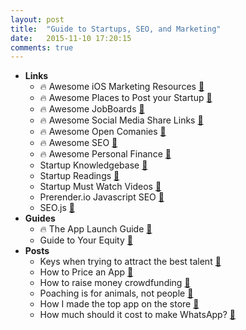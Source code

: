 ```yaml
---
layout: post
title:  "Guide to Startups, SEO, and Marketing"
date:   2015-11-10 17:20:15
comments: true
---
```


- **Links**
    - :fire: Awesome iOS Marketing Resources [:link:](https://github.com/sanketfirodiya/ios-marketing-resources)
    - :fire: Awesome Places to Post your Startup [:link:](https://github.com/mmccaff/PlacesToPostYourStartup)
    - :fire: Awesome JobBoards [:link:](https://github.com/wfhio/awesome-job-boards)
    - :fire: Awesome Social Media Share Links [:link:](https://github.com/vinkla/awesome-share-links)
    - :fire: Awesome Open Comanies [:link:](https://github.com/opencompany/awesome-open-company)
    - :fire: Awesome SEO [:link:](https://github.com/marcobiedermann/search-engine-optimization)
    - :fire: Awesome Personal Finance [:link:](https://github.com/ashishb/personal-finance-awesome)
    - Startup Knowledgebase [:link:](https://github.com/bnjs/StartupKnowledgeBase)
    - Startup Readings [:link:](https://github.com/dennybritz/startupreadings)
    - Startup Must Watch Videos [:link:](https://github.com/gerricchaplin/startup-must-watch)
    - Prerender.io Javascript SEO [:link:](https://github.com/prerender/prerender)
    - SEO.js [:link:](http://getseojs.com/)
- **Guides**
    - :fire: The App Launch Guide [:link:](http://www.applaunchguide.com/resources/)
    - Guide to Your Equity [:link:](https://github.com/clef/handbook/blob/master/Hiring%20Documents/Guide%20to%20Your%20Equity.md)
- **Posts**
    - Keys when trying to attract the best talent [:link:](http://blog.carbonfive.com/2015/09/16/creating-the-dream-team-transform-your-engineering-organization-to-attract-new-talent/)
    - How to Price an App [:link:](http://www.marco.org/2015/10/13/pragmatic-pricing)
    - How to raise money crowdfunding [:link:](https://medium.com/@jerols/6-things-we-learned-from-running-a-private-crowdfunding-campaign-33ac835de4dd)
    - Poaching is for animals, not people [:link:](https://signalvnoise.com/posts/3962-poaching-is-for-animals-not-employees)
    - How I made the top app on the store [:page_facing_up:](https://medium.com/@denzhadanov/how-to-launch-a-mac-app-and-become-1-top-paid-app-globally-4434bbfb51ee#.ff2sr5qv4)
    - How much should it cost to make WhatsApp? [:page_facing_up:](https://yalantis.com/blog/cost-of-mobile-messaging-app-development-types-kpis-landscape-recommended-approach-and-cost-of-development/)
